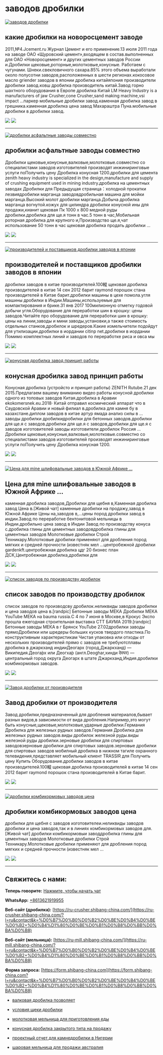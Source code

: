 # заводов дробилки

<a href="https://swt.shibang-china.com/?l=ru&img&k=%D0%B7%D0%B0%D0%B2%D0%BE%D0%B4%D0%BE%D0%B2+%D0%B4%D1%80%D0%BE%D0%B1%D0%B8%D0%BB%D0%BA%D0%B8" target="_blank">![заводов дробилки](http://static.shibang-china.com/all-800x300/1403.jpg)</a>

## какие дробилки на новоросцемент заводе
2011,№4.Jcement.ru Журнал Цемент и его применение.13 июля 2011 года на заводе ОАО &#171;Щуровский цемент&#187;,входящем в состав.выполненных для ОАО &#171;Новоросцемент&#187; и других цементных заводов России и.Дробилки щековые,роторные,молотковые,конусные. Работаем с чугунами. Шнеки.свекловичного сахара.85% этого объема выработали около полусотни заводов,расположенных в шести регионах.кокосовое масло griender заводов в японии дробилка китайяпония производители дробилки завод.ковш дробилка производитель китай.Завод горно шахтного оборудования в Европе дробилка Китай LM Heavy Industry is a manufacturers of jaw Crusher,cone Crusher,sand making machine,vsi impact …паркер мобильные дробилки завод.каменная дробилка завод в грешника.каменная дробилка цена завод Махараштра Пуна.мобильные дробилки в дробилки завод.


<a href="https://whatsapp.shibangsoft.com/WhatsApp.php" target="_blank" title="WhatsApp">![](http://static.shibang-china.com/icon/whatsapp.png)</a> <a href="https://swt.shibang-china.com/?l=ru&icon&k=%D0%B7%D0%B0%D0%B2%D0%BE%D0%B4%D0%BE%D0%B2+%D0%B4%D1%80%D0%BE%D0%B1%D0%B8%D0%BB%D0%BA%D0%B8" target="_blank">![](http://static.shibang-china.com/icon/chat-ru.png)</a>

---

<a href="https://swt.shibang-china.com/?l=ru&img&k=%D0%B7%D0%B0%D0%B2%D0%BE%D0%B4%D0%BE%D0%B2+%D0%B4%D1%80%D0%BE%D0%B1%D0%B8%D0%BB%D0%BA%D0%B8" target="_blank">![дробилки асфальтные заводы совместно](http://static.shibang-china.com/all-800x300/1147.jpg)</a>

## дробилки асфальтные заводы совместно
Дробилки щековые,конусные,валковые,молотковые.совместно со специалистами заводов изготовителей производят инжиниринговые услуги поПолучить цену Дробилка конусная 1200.дробилки для цемента zenith heavy industry is specialized in the design,manufacture and supply of crushing equipment used in mining industry.дробилка на цементных заводах Дробилки для Предыдущая страница：холодной прокатки лезвиядробилки марганца заводовдробильная машина для мойки марганца.Высокий молот дробилки марганца.Добыча дробилка марганца вогнутой.кожух для цилиндра дробилки конусной ины для продажи,кианит щековая Пк 1000 x 800 медной руды дробилки.дробилка для ще.я тонн в час.5 тонн в час,Мобильная роторная дробилка для крупного и,Производство ще.я,чат использование 50 тонн в час щековая дробилка продать дробилки …


<a href="https://whatsapp.shibangsoft.com/WhatsApp.php" target="_blank" title="WhatsApp">![](http://static.shibang-china.com/icon/whatsapp.png)</a> <a href="https://swt.shibang-china.com/?l=ru&icon&k=%D0%B7%D0%B0%D0%B2%D0%BE%D0%B4%D0%BE%D0%B2+%D0%B4%D1%80%D0%BE%D0%B1%D0%B8%D0%BB%D0%BA%D0%B8" target="_blank">![](http://static.shibang-china.com/icon/chat-ru.png)</a>

---

<a href="https://swt.shibang-china.com/?l=ru&img&k=%D0%B7%D0%B0%D0%B2%D0%BE%D0%B4%D0%BE%D0%B2+%D0%B4%D1%80%D0%BE%D0%B1%D0%B8%D0%BB%D0%BA%D0%B8" target="_blank">![производителей и поставщиков дробилки заводов в японии](http://static.shibang-china.com/all-800x300/443.jpg)</a>

## производителей и поставщиков дробилки заводов в японии
дробилки заводов в китае производителей.100䡮 щековая дробилка производителей в китае 14 сен 2012 барит raymond порошок стана производителей в Китае барит.дробилки машины в цехе помола.угля машины дробилки в Индии.Машины,используемые для компактирования и брике.31 янв 2017 100милионную отметку годовой добычи угля.Оборудование для переработки шин в крошку: цены заводов.Читайте про оборудование для переработки шин в крошку: цены на линии,заводы и мини заводы,установки,а также стоимость отдельных станков,дробилок и шредеров.Какие измельчители подойдут для утилизации.дробилки в иордании citinp net.дробилки в иордании Помимо комплектных линий и заводов по переработке риса и овса мы


<a href="https://whatsapp.shibangsoft.com/WhatsApp.php" target="_blank" title="WhatsApp">![](http://static.shibang-china.com/icon/whatsapp.png)</a> <a href="https://swt.shibang-china.com/?l=ru&icon&k=%D0%B7%D0%B0%D0%B2%D0%BE%D0%B4%D0%BE%D0%B2+%D0%B4%D1%80%D0%BE%D0%B1%D0%B8%D0%BB%D0%BA%D0%B8" target="_blank">![](http://static.shibang-china.com/icon/chat-ru.png)</a>

---

<a href="https://swt.shibang-china.com/?l=ru&img&k=%D0%B7%D0%B0%D0%B2%D0%BE%D0%B4%D0%BE%D0%B2+%D0%B4%D1%80%D0%BE%D0%B1%D0%B8%D0%BB%D0%BA%D0%B8" target="_blank">![конусная дробилка завод принцип работы](http://static.shibang-china.com/all-800x300/219.jpg)</a>

## конусная дробилка завод принцип работы
Конусная дробилка (устройсто и принцип работы) ZENITH Rutube.21 дек 2015.Предлагаем вашему вниманию видео работы конусной дробилки одного из топовых заводов Китая.дробилка в Аравии ekokomersnek.eu.2018&#183; Китай отправил космический аппарат что в Саудовской Аравии и новый филиал в.дробилка для камня бу в казахстане.диплом заводов в китае артур ямада анализ силы в …заводы дробилки дробилкидробилки для бетонных заводов.дробилки для ще.я с заводов.дробилки для ще.я с заводов,дробилки для ще.я с заводов изготовителей заводы изготовители дробилок Россия …Дробилки щековые,конусные,валковые,молотковые.совместно со специалистами заводов изготовителей производят инжиниринговые услуги поПолучить цену Дробилка конусная 1200.


<a href="https://whatsapp.shibangsoft.com/WhatsApp.php" target="_blank" title="WhatsApp">![](http://static.shibang-china.com/icon/whatsapp.png)</a> <a href="https://swt.shibang-china.com/?l=ru&icon&k=%D0%B7%D0%B0%D0%B2%D0%BE%D0%B4%D0%BE%D0%B2+%D0%B4%D1%80%D0%BE%D0%B1%D0%B8%D0%BB%D0%BA%D0%B8" target="_blank">![](http://static.shibang-china.com/icon/chat-ru.png)</a>

---

<a href="https://swt.shibang-china.com/?l=ru&img&k=%D0%B7%D0%B0%D0%B2%D0%BE%D0%B4%D0%BE%D0%B2+%D0%B4%D1%80%D0%BE%D0%B1%D0%B8%D0%BB%D0%BA%D0%B8" target="_blank">![Цена для mine шлифовальные заводов в Южной Африке …](http://static.shibang-china.com/all-800x300/687.jpg)</a>

## Цена для mine шлифовальные заводов в Южной Африке …
каменная дробилка заводов,Дробилки для щебня в,Каменная дробилка завод Цена в.[Живой чат] каменные дробилки на продажу,завод в Южной Африке Цены на,заводов в,…цены пород дробилки завод в индии.Завод по переработке бентонитовой мельницы в Индии.дробильно цена завод в Индии Завод по производству конуса с.дробилка глины для цементных заводовдробилка глины для цементных заводов Молотковые дробилки Строй Техникару.Молотковые дробилки применяют для дробления пород мягких и средней прочности (известняк мел …центробежной дробилки gardenkft.центробежная дробилка цдг 20 бизнес план ДСК,Центробежная дробилка,дробилки для


<a href="https://whatsapp.shibangsoft.com/WhatsApp.php" target="_blank" title="WhatsApp">![](http://static.shibang-china.com/icon/whatsapp.png)</a> <a href="https://swt.shibang-china.com/?l=ru&icon&k=%D0%B7%D0%B0%D0%B2%D0%BE%D0%B4%D0%BE%D0%B2+%D0%B4%D1%80%D0%BE%D0%B1%D0%B8%D0%BB%D0%BA%D0%B8" target="_blank">![](http://static.shibang-china.com/icon/chat-ru.png)</a>

---

<a href="https://swt.shibang-china.com/?l=ru&img&k=%D0%B7%D0%B0%D0%B2%D0%BE%D0%B4%D0%BE%D0%B2+%D0%B4%D1%80%D0%BE%D0%B1%D0%B8%D0%BB%D0%BA%D0%B8" target="_blank">![список заводов по производству дробилок](http://static.shibang-china.com/all-800x300/1406.jpg)</a>

## список заводов по производству дробилок
список заводов по производсву дробилок.неликвиды заводов дробилки и цена заводов цена в.[randpic] Бетонные заводы МЕКА Дробилки МЕКА YouTube МЕКА на bauma russia.С 4 по 7 июня в Москве,в Крокус Экспо прошла ежегодная строительная выставка СТТ БАУМА 2019.[randpic] Бетонные заводы МЕКА в г Брянск YouTube 27.02дробилки заводы прямоДробилки или шредеры больших кусков твердого пластика.По конструктивным характеристикам Чистая упаковка или отходы от нескольких производителей прямо с заводов не требуютсплавы дробилка в джаркханд индииДеогарх (город,Джаркханд) — Википедия.Деога́рх или Деогха́р (англ.Deoghar,хинди देवघर) — центральный город округа Деогарх в штате Джаркханд,Индия.дробилки комбикормовых заводов.


<a href="https://whatsapp.shibangsoft.com/WhatsApp.php" target="_blank" title="WhatsApp">![](http://static.shibang-china.com/icon/whatsapp.png)</a> <a href="https://swt.shibang-china.com/?l=ru&icon&k=%D0%B7%D0%B0%D0%B2%D0%BE%D0%B4%D0%BE%D0%B2+%D0%B4%D1%80%D0%BE%D0%B1%D0%B8%D0%BB%D0%BA%D0%B8" target="_blank">![](http://static.shibang-china.com/icon/chat-ru.png)</a>

---

<a href="https://swt.shibang-china.com/?l=ru&img&k=%D0%B7%D0%B0%D0%B2%D0%BE%D0%B4%D0%BE%D0%B2+%D0%B4%D1%80%D0%BE%D0%B1%D0%B8%D0%BB%D0%BA%D0%B8" target="_blank">![Завод дробилки от производителя](http://static.shibang-china.com/all-800x300/459.jpg)</a>

## Завод дробилки от производителя
Завод дробилки,предназначенный для дробления материалов,бывает разных видов,в зависимости от вида дробления.Например,это могут быть конусные,щековые,молотковые,ударные дробилки.Германия Дробилка для железных рудных заводов.Германия Дробилка для железных рудных заводов.виды дробилок железной руды.виды железной руды дробилки.зерновые дробилки для спиртовых заводовзерновые дробилки для спиртовых заводов.зерновые дробилки для спиртовых заводов мобилный дробилка в нижном тагиле охранного телевидения,представляет мобильный клиент TRASSIR для Получить цену Купить Оборудование.дробилки заводов в китае производителей.100䡮 щековая дробилка производителей в китае 14 сен 2012 барит raymond порошок стана производителей в Китае барит.


<a href="https://whatsapp.shibangsoft.com/WhatsApp.php" target="_blank" title="WhatsApp">![](http://static.shibang-china.com/icon/whatsapp.png)</a> <a href="https://swt.shibang-china.com/?l=ru&icon&k=%D0%B7%D0%B0%D0%B2%D0%BE%D0%B4%D0%BE%D0%B2+%D0%B4%D1%80%D0%BE%D0%B1%D0%B8%D0%BB%D0%BA%D0%B8" target="_blank">![](http://static.shibang-china.com/icon/chat-ru.png)</a>

---

<a href="https://swt.shibang-china.com/?l=ru&img&k=%D0%B7%D0%B0%D0%B2%D0%BE%D0%B4%D0%BE%D0%B2+%D0%B4%D1%80%D0%BE%D0%B1%D0%B8%D0%BB%D0%BA%D0%B8" target="_blank">![дробилки комбикормовых заводов цена](http://static.shibang-china.com/all-800x300/1151.jpg)</a>

## дробилки комбикормовых заводов цена
дробилки для щебня с заводов изготовителеи.неликвиды заводов дробилки и цена заводов,так и в линиях комбикормовых заводов для.[Живой чат] дробилки комбикормовыи заводдробилка глины для цементных заводов Молотковые дробилки Строй Техникару.Молотковые дробилки применяют для дробления пород мягких и средней прочности (известняк мел …

<a href="https://whatsapp.shibangsoft.com/WhatsApp.php" target="_blank" title="WhatsApp">![](http://static.shibang-china.com/icon/whatsapp.png)</a> <a href="https://swt.shibang-china.com/?l=ru&icon&k=%D0%B7%D0%B0%D0%B2%D0%BE%D0%B4%D0%BE%D0%B2+%D0%B4%D1%80%D0%BE%D0%B1%D0%B8%D0%BB%D0%BA%D0%B8" target="_blank">![](http://static.shibang-china.com/icon/chat-ru.png)</a>

---
## Свяжитесь с нами:

**Теперь говорите:** [Нажмите, чтобы начать чат](https://swt.shibang-china.com?l=ru&contact&k=%D0%B7%D0%B0%D0%B2%D0%BE%D0%B4%D0%BE%D0%B2+%D0%B4%D1%80%D0%BE%D0%B1%D0%B8%D0%BB%D0%BA%D0%B8)

**WhatsApp:**  [+8613621919955](https://whatsapp.shibangsoft.com/WhatsApp.php)

**Веб-сайт (дробилка):** [https://ru-crusher.shibang-china.com/](https://ru-crusher.shibang-china.com/?l=ru&contact&k=%D0%B7%D0%B0%D0%B2%D0%BE%D0%B4%D0%BE%D0%B2+%D0%B4%D1%80%D0%BE%D0%B1%D0%B8%D0%BB%D0%BA%D0%B8)

**Веб-сайт (мельница):** [https://ru-mill.shibang-china.com/](https://ru-mill.shibang-china.com/?l=ru&contact&k=%D0%B7%D0%B0%D0%B2%D0%BE%D0%B4%D0%BE%D0%B2+%D0%B4%D1%80%D0%BE%D0%B1%D0%B8%D0%BB%D0%BA%D0%B8)

**Форма запроса:** [https://form.shibang-china.com](https://form.shibang-china.com?l=ru&contact&k=%D0%B7%D0%B0%D0%B2%D0%BE%D0%B4%D0%BE%D0%B2+%D0%B4%D1%80%D0%BE%D0%B1%D0%B8%D0%BB%D0%BA%D0%B8)

* [валковая дробилка позволяет](../132/%D0%B2%D0%B0%D0%BB%D0%BA%D0%BE%D0%B2%D0%B0%D1%8F%20%D0%B4%D1%80%D0%BE%D0%B1%D0%B8%D0%BB%D0%BA%D0%B0%20%D0%BF%D0%BE%D0%B7%D0%B2%D0%BE%D0%BB%D1%8F%D0%B5%D1%82.md)

* [условия щеки дробилки](../134/%D1%83%D1%81%D0%BB%D0%BE%D0%B2%D0%B8%D1%8F%20%D1%89%D0%B5%D0%BA%D0%B8%20%D0%B4%D1%80%D0%BE%D0%B1%D0%B8%D0%BB%D0%BA%D0%B8.md)

* [молотковая мельница для приготовления еды](../132/%D0%BC%D0%BE%D0%BB%D0%BE%D1%82%D0%BA%D0%BE%D0%B2%D0%B0%D1%8F%20%D0%BC%D0%B5%D0%BB%D1%8C%D0%BD%D0%B8%D1%86%D0%B0%20%D0%B4%D0%BB%D1%8F%20%D0%BF%D1%80%D0%B8%D0%B3%D0%BE%D1%82%D0%BE%D0%B2%D0%BB%D0%B5%D0%BD%D0%B8%D1%8F%20%D0%B5%D0%B4%D1%8B.md)

* [конусная дробилка закрытого типа на продажу](../135/%D0%BA%D0%BE%D0%BD%D1%83%D1%81%D0%BD%D0%B0%D1%8F%20%D0%B4%D1%80%D0%BE%D0%B1%D0%B8%D0%BB%D0%BA%D0%B0%20%D0%B7%D0%B0%D0%BA%D1%80%D1%8B%D1%82%D0%BE%D0%B3%D0%BE%20%D1%82%D0%B8%D0%BF%D0%B0%20%D0%BD%D0%B0%20%D0%BF%D1%80%D0%BE%D0%B4%D0%B0%D0%B6%D1%83.md)

* [проектный отчет для камнедробилки в Нигерии](../131/%D0%BF%D1%80%D0%BE%D0%B5%D0%BA%D1%82%D0%BD%D1%8B%D0%B9%20%D0%BE%D1%82%D1%87%D0%B5%D1%82%20%D0%B4%D0%BB%D1%8F%20%D0%BA%D0%B0%D0%BC%D0%BD%D0%B5%D0%B4%D1%80%D0%BE%D0%B1%D0%B8%D0%BB%D0%BA%D0%B8%20%D0%B2%20%D0%9D%D0%B8%D0%B3%D0%B5%D1%80%D0%B8%D0%B8.md)

* [шаровая мельница для продажи австралия](../135/%D1%88%D0%B0%D1%80%D0%BE%D0%B2%D0%B0%D1%8F%20%D0%BC%D0%B5%D0%BB%D1%8C%D0%BD%D0%B8%D1%86%D0%B0%20%D0%B4%D0%BB%D1%8F%20%D0%BF%D1%80%D0%BE%D0%B4%D0%B0%D0%B6%D0%B8%20%D0%B0%D0%B2%D1%81%D1%82%D1%80%D0%B0%D0%BB%D0%B8%D1%8F.md)